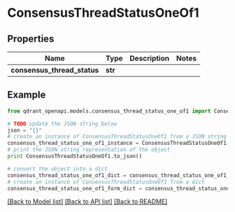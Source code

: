# ConsensusThreadStatusOneOf1


## Properties
Name | Type | Description | Notes
------------ | ------------- | ------------- | -------------
**consensus_thread_status** | **str** |  | 

## Example

```python
from qdrant_openapi.models.consensus_thread_status_one_of1 import ConsensusThreadStatusOneOf1

# TODO update the JSON string below
json = "{}"
# create an instance of ConsensusThreadStatusOneOf1 from a JSON string
consensus_thread_status_one_of1_instance = ConsensusThreadStatusOneOf1.from_json(json)
# print the JSON string representation of the object
print ConsensusThreadStatusOneOf1.to_json()

# convert the object into a dict
consensus_thread_status_one_of1_dict = consensus_thread_status_one_of1_instance.to_dict()
# create an instance of ConsensusThreadStatusOneOf1 from a dict
consensus_thread_status_one_of1_form_dict = consensus_thread_status_one_of1.from_dict(consensus_thread_status_one_of1_dict)
```
[[Back to Model list]](../README.md#documentation-for-models) [[Back to API list]](../README.md#documentation-for-api-endpoints) [[Back to README]](../README.md)


